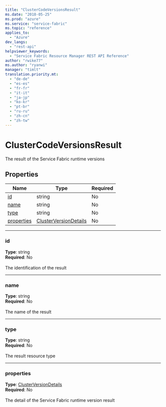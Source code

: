 ```yaml
---
title: "ClusterCodeVersionsResult"
ms.date: "2018-05-25"
ms.prod: "azure"
ms.service: "service-fabric"
ms.topic: "reference"
applies_to: 
  - "Azure"
dev_langs: 
  - "rest-api"
helpviewer_keywords: 
  - "Service Fabric Resource Manager REST API Reference"
author: "rwike77"
ms.author: "ryanwi"
manager: "timlt"
translation.priority.mt: 
  - "de-de"
  - "es-es"
  - "fr-fr"
  - "it-it"
  - "ja-jp"
  - "ko-kr"
  - "pt-br"
  - "ru-ru"
  - "zh-cn"
  - "zh-tw"
---
```

# ClusterCodeVersionsResult

The result of the Service Fabric runtime versions

## Properties
| Name | Type | Required |
| --- | --- | --- |
| [id](#id) | string | No |
| [name](#name) | string | No |
| [type](#type) | string | No |
| [properties](#properties) | [ClusterVersionDetails](sfrp-model-clusterversiondetails.md) | No |

____
### id
__Type__: string <br/>
__Required__: No<br/>
<br/>
The identification of the result

____
### name
__Type__: string <br/>
__Required__: No<br/>
<br/>
The name of the result

____
### type
__Type__: string <br/>
__Required__: No<br/>
<br/>
The result resource type

____
### properties
__Type__: [ClusterVersionDetails](sfrp-model-clusterversiondetails.md) <br/>
__Required__: No<br/>
<br/>
The detail of the Service Fabric runtime version result
